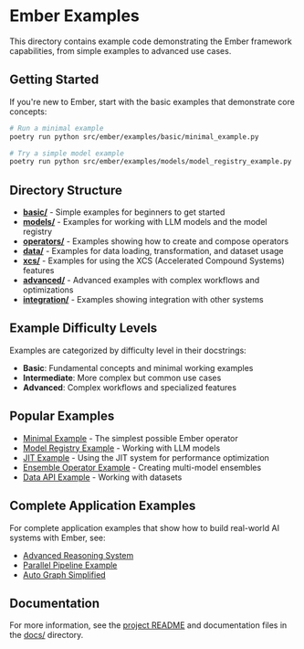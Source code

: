 # Ember Examples

This directory contains example code demonstrating the Ember framework capabilities, from simple examples to advanced use cases.

## Getting Started

If you're new to Ember, start with the basic examples that demonstrate core concepts:

```bash
# Run a minimal example
poetry run python src/ember/examples/basic/minimal_example.py

# Try a simple model example
poetry run python src/ember/examples/models/model_registry_example.py
```

## Directory Structure

- **[basic/](./basic/)** - Simple examples for beginners to get started
- **[models/](./models/)** - Examples for working with LLM models and the model registry
- **[operators/](./operators/)** - Examples showing how to create and compose operators
- **[data/](./data/)** - Examples for data loading, transformation, and dataset usage
- **[xcs/](./xcs/)** - Examples for using the XCS (Accelerated Compound Systems) features
- **[advanced/](./advanced/)** - Advanced examples with complex workflows and optimizations
- **[integration/](./integration/)** - Examples showing integration with other systems

## Example Difficulty Levels

Examples are categorized by difficulty level in their docstrings:

- **Basic**: Fundamental concepts and minimal working examples
- **Intermediate**: More complex but common use cases
- **Advanced**: Complex workflows and specialized features

## Popular Examples

- [Minimal Example](./basic/minimal_example.py) - The simplest possible Ember operator
- [Model Registry Example](./models/model_registry_example.py) - Working with LLM models
- [JIT Example](./xcs/jit_example.py) - Using the JIT system for performance optimization
- [Ensemble Operator Example](./operators/ensemble_operator_example.py) - Creating multi-model ensembles
- [Data API Example](./data/data_api_example.py) - Working with datasets

## Complete Application Examples

For complete application examples that show how to build real-world AI systems with Ember, see:

- [Advanced Reasoning System](./advanced/reasoning_system.py)
- [Parallel Pipeline Example](./advanced/parallel_pipeline_example.py)
- [Auto Graph Simplified](./xcs/auto_graph_simplified.py)

## Documentation

For more information, see the [project README](../../../../README.md) and documentation files in the [docs/](../../../../docs/) directory.
